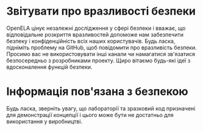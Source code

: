 # Звітувати про вразливості безпеки

OpenELA цінує незалежні дослідження у сфері безпеки і вважає, що відповідальне розкриття вразливостей допоможе нам забезпечити безпеку і конфіденційність всіх наших користувачів.
Будь ласка, підніміть проблему на GitHub, щоб повідомити про вразливість безпеки.
Просимо вас не використовувати інші канали чи намагатися зв'язатися безпосередньо з розробниками проекту.
Щиро вітаємо будь-які ідеї з вдосконалення функцій безпеки.

# Інформація пов'язана з безпекою

Будь ласка, зверніть увагу, що лабораторії та зразковий код призначені для демонстрації концепції і цього може бути не достатньо для використання у виробництві.
